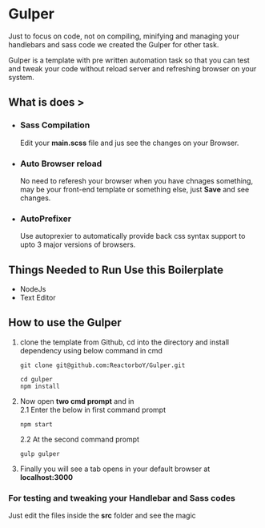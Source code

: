 # Gulper
Just to focus on code, not on compiling, minifying and managing your handlebars and sass code we created the Gulper for other task.

Gulper is a template with pre written automation task so that you can test and tweak your code without reload server and refreshing browser on your system.

## What is does >
* ### Sass Compilation
    Edit your **main.scss** file and jus see the changes on your Browser.

* ### Auto Browser reload
    No need to referesh your browser when you have chnages something, may be your front-end template 
    or something else, just **Save** and see changes.

* ### AutoPrefixer
    Use autoprexier to automatically provide back css syntax support to upto 3 major versions of browsers.

## Things Needed to Run Use this Boilerplate
* NodeJs
* Text Editor

## How to use the Gulper
1. clone the template from Github, cd into the directory and install dependency using below command in cmd
    ```
    git clone git@github.com:ReactorboY/Gulper.git

    cd gulper
    npm install
    ```
2. Now open **two cmd prompt** and in   
    2.1 Enter the below in first command prompt
    ```
    npm start
    ```
    2.2 At the second command prompt
    ```
    gulp gulper
    ```
3. Finally you will see a tab opens in your default       browser at **localhost:3000** 

### For testing and tweaking your Handlebar and Sass codes 
Just edit the files inside the **src** folder and see the magic